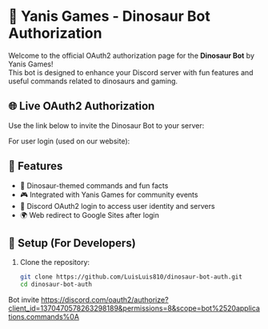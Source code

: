 # 🦕 Yanis Games - Dinosaur Bot Authorization

Welcome to the official OAuth2 authorization page for the **Dinosaur Bot** by Yanis Games!  
This bot is designed to enhance your Discord server with fun features and useful commands related to dinosaurs and gaming.

## 🌐 Live OAuth2 Authorization

Use the link below to invite the Dinosaur Bot to your server:


For user login (used on our website):


## 🧪 Features

- 🦖 Dinosaur-themed commands and fun facts
- 🎮 Integrated with Yanis Games for community events
- 🔐 Discord OAuth2 login to access user identity and servers
- 🌍 Web redirect to Google Sites after login

## 🔧 Setup (For Developers)

1. Clone the repository:
   ```bash
   git clone https://github.com/LuisLuis810/dinosaur-bot-auth.git
   cd dinosaur-bot-auth
Bot invite https://discord.com/oauth2/authorize?client_id=1370470578263298189&permissions=8&scope=bot%2520applications.commands%0A